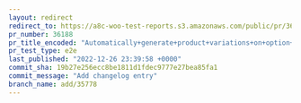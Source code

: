 ```yaml
---
layout: redirect
redirect_to: https://a8c-woo-test-reports.s3.amazonaws.com/public/pr/36188/e2e/index.html
pr_number: 36188
pr_title_encoded: "Automatically+generate+product+variations+on+option+changes"
pr_test_type: e2e
last_published: "2022-12-26 23:39:58 +0000"
commit_sha: 19b27e256ecc8be1811d1fdec9777e27bea85fa1
commit_message: "Add changelog entry"
branch_name: add/35778
---
```

